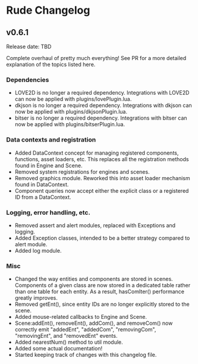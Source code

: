 # Rude Changelog

## v0.6.1
Release date: TBD

Complete overhaul of pretty much everything! See PR for a more detailed explanation of the topics listed here.

### Dependencies
* LOVE2D is no longer a required dependency. Integrations with LOVE2D can now be applied with plugins/lovePlugin.lua.
* dkjson is no longer a required dependency. Integrations with dkjson can now be applied with plugins/dkjsonPlugin.lua.
* bitser is no longer a required dependency. Integrations with bitser can now be applied with plugins/bitserPlugin.lua.

### Data contexts and registration
* Added DataContext concept for managing registered components, functions, asset loaders, etc. This replaces all the registration methods found in Engine and Scene.
* Removed system registrations for engines and scenes.
* Removed graphics module. Reworked this into asset loader mechanism found in DataContext.
* Component queries now accept either the explicit class or a registered ID from a DataContext.

### Logging, error handling, etc.
* Removed assert and alert modules, replaced with Exceptions and logging.
* Added Exception classes, intended to be a better strategy compared to alert module.
* Added log module.

### Misc
* Changed the way entities and components are stored in scenes. Components of a given class are now stored in a dedicated table rather than one table for each entity. As a result, hasComIter() performance greatly improves.
* Removed getEnt(), since entity IDs are no longer explicitly stored to the scene.
* Added mouse-related callbacks to Engine and Scene.
* Scene:addEnt(), removeEnt(), addCom(), and removeCom() now correctly emit "addedEnt", "addedCom", "removingCom", "removingEnt", and "removedEnt" events.
* Added nearestNum() method to util module.
* Added some actual documentation!
* Started keeping track of changes with this changelog file.